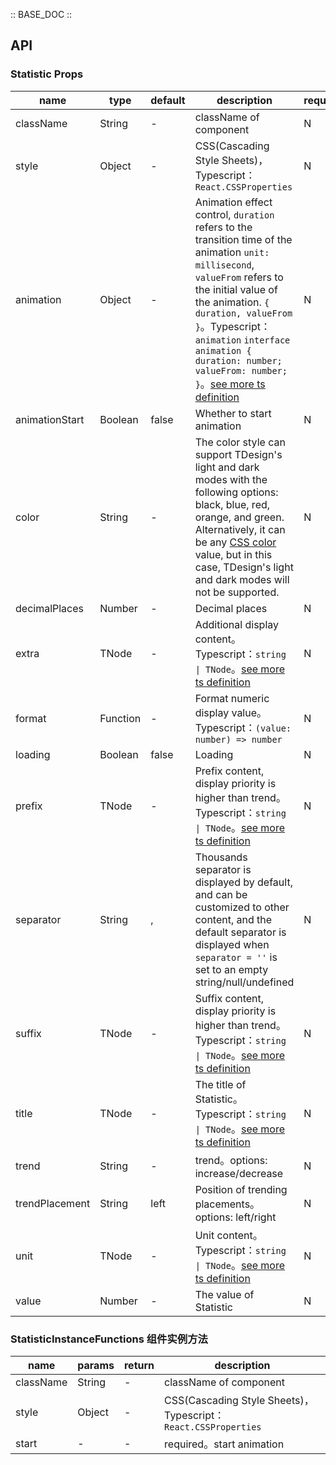 :: BASE_DOC ::

## API

### Statistic Props

name | type | default | description | required
-- | -- | -- | -- | --
className | String | - | className of component | N
style | Object | - | CSS(Cascading Style Sheets)，Typescript：`React.CSSProperties` | N
animation | Object | - | Animation effect control, `duration` refers to the transition time of the animation `unit: millisecond`, `valueFrom` refers to the initial value of the animation. `{ duration, valueFrom }`。Typescript：`animation` `interface animation { duration: number; valueFrom: number;  }`。[see more ts definition](https://github.com/Tencent/tdesign-react/blob/develop/packages/components/statistic/type.ts) | N
animationStart | Boolean | false | Whether to start animation | N
color | String | - | The color style can support TDesign's light and dark modes with the following options: black, blue, red, orange, and green. Alternatively, it can be any [CSS color](https://developer.mozilla.org/en-US/docs/Web/CSS/color_value) value, but in this case, TDesign's light and dark modes will not be supported. | N
decimalPlaces | Number | - |  Decimal places | N
extra | TNode | - |  Additional display content。Typescript：`string \| TNode`。[see more ts definition](https://github.com/Tencent/tdesign-react/blob/develop/packages/components/common.ts) | N
format | Function | - | Format numeric display value。Typescript：`(value: number) => number` | N
loading | Boolean | false | Loading | N
prefix | TNode | - | Prefix content, display priority is higher than trend。Typescript：`string \| TNode`。[see more ts definition](https://github.com/Tencent/tdesign-react/blob/develop/packages/components/common.ts) | N
separator | String | , | Thousands separator is displayed by default, and can be customized to other content, and the default separator is displayed when `separator = ''` is set to an empty string/null/undefined | N
suffix | TNode | - |  Suffix content, display priority is higher than trend。Typescript：`string \| TNode`。[see more ts definition](https://github.com/Tencent/tdesign-react/blob/develop/packages/components/common.ts) | N
title | TNode | - | The title of Statistic。Typescript：`string \| TNode`。[see more ts definition](https://github.com/Tencent/tdesign-react/blob/develop/packages/components/common.ts) | N
trend | String | - | trend。options: increase/decrease | N
trendPlacement | String | left | Position of trending placements。options: left/right | N
unit | TNode | - | Unit content。Typescript：`string \| TNode`。[see more ts definition](https://github.com/Tencent/tdesign-react/blob/develop/packages/components/common.ts) | N
value | Number | - | The value of Statistic | N

### StatisticInstanceFunctions 组件实例方法

name | params | return | description
-- | -- | -- | --
className | String | - | className of component | N
style | Object | - | CSS(Cascading Style Sheets)，Typescript：`React.CSSProperties` | N
start | \- | \- | required。start animation
